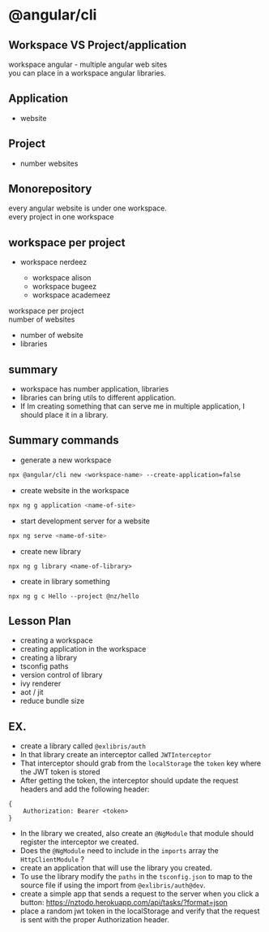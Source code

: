 # @angular/cli

## Workspace VS Project/application

workspace angular - multiple angular web sites  
you can place in a workspace angular libraries.  

## Application

- website

## Project

- number websites

## Monorepository

every angular website is under one workspace.  
every project in one workspace

## workspace per project

- workspace nerdeez
  
  - workspace alison
  - workspace bugeez
  - workspace academeez

workspace per project  
number of websites

- number of website
- libraries


## summary

- workspace has number application, libraries  
- libraries can bring utils to different application.  
- If Im creating something that can serve me in multiple application, I should place it in a library.

## Summary commands

- generate a new workspace
```bash
npx @angular/cli new <workspace-name> --create-application=false
```

- create website in the workspace
```bash
npx ng g application <name-of-site>
```

- start development server for a website

```bash
npx ng serve <name-of-site>
```

- create new library

```
npx ng g library <name-of-library>
```

- create in library something

```
npx ng g c Hello --project @nz/hello
```



## Lesson Plan

- creating a workspace
- creating application in the workspace
- creating a library
- tsconfig paths
- version control of library
- ivy renderer
- aot / jit
- reduce bundle size

## EX.

- create a library called `@exlibris/auth`
- In that library create an interceptor called `JWTInterceptor`
- That interceptor should grab from the `localStorage` the `token` key where the JWT token is stored 
- After getting the token, the interceptor should update the request headers and add the following header:

```
{
	Authorization: Bearer <token>
}
```
- In the library we created, also create an `@NgModule` that module should register the interceptor we created.
- Does the `@NgModule` need to include in the `imports` array the `HttpClientModule` ?
- create an application that will use the library you created.
- To use the library modify the `paths` in the `tsconfig.json` to map to the source file if using the import from `@exlibris/auth@dev`.
- create a simple app that sends a request to the server when you click a button: 
https://nztodo.herokuapp.com/api/tasks/?format=json
- place a random jwt token in the localStorage and verify that the request is sent with the proper Authorization header.